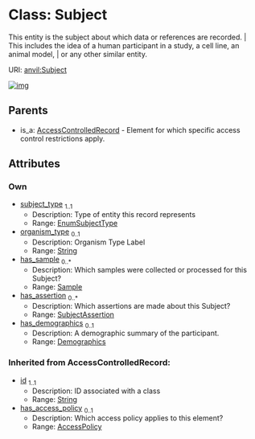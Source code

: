 
# Class: Subject

This entity is the subject about which data or references are recorded. | This includes the idea of a human participant in a study, a cell line, an animal model, | or any other similar entity.

URI: [anvil:Subject](https://anvilproject.org/acr-harmonized-data-model/Subject)


[![img](https://yuml.me/diagram/nofunky;dir:TB/class/[SubjectAssertion],[Demographics]<has_demographics%200..1-++[Subject&#124;subject_type:EnumSubjectType;organism_type:string%20%3F;id(i):string],[SubjectAssertion]<has_assertion%200..*-++[Subject],[Sample]<has_sample%200..*-++[Subject],[AccessControlledRecord]^-[Subject],[Sample],[Demographics],[AccessPolicy],[AccessControlledRecord])](https://yuml.me/diagram/nofunky;dir:TB/class/[SubjectAssertion],[Demographics]<has_demographics%200..1-++[Subject&#124;subject_type:EnumSubjectType;organism_type:string%20%3F;id(i):string],[SubjectAssertion]<has_assertion%200..*-++[Subject],[Sample]<has_sample%200..*-++[Subject],[AccessControlledRecord]^-[Subject],[Sample],[Demographics],[AccessPolicy],[AccessControlledRecord])

## Parents

 *  is_a: [AccessControlledRecord](AccessControlledRecord.md) - Element for which specific access control restrictions apply.

## Attributes


### Own

 * [subject_type](subject_type.md)  <sub>1..1</sub>
     * Description: Type of entity this record represents
     * Range: [EnumSubjectType](EnumSubjectType.md)
 * [organism_type](organism_type.md)  <sub>0..1</sub>
     * Description: Organism Type Label
     * Range: [String](types/String.md)
 * [has_sample](has_sample.md)  <sub>0..\*</sub>
     * Description: Which samples were collected or processed for this Subject?
     * Range: [Sample](Sample.md)
 * [has_assertion](has_assertion.md)  <sub>0..\*</sub>
     * Description: Which assertions are made about this Subject?
     * Range: [SubjectAssertion](SubjectAssertion.md)
 * [has_demographics](has_demographics.md)  <sub>0..1</sub>
     * Description: A demographic summary of the participant.
     * Range: [Demographics](Demographics.md)

### Inherited from AccessControlledRecord:

 * [id](id.md)  <sub>1..1</sub>
     * Description: ID associated with a class
     * Range: [String](types/String.md)
 * [has_access_policy](has_access_policy.md)  <sub>0..1</sub>
     * Description: Which access policy applies to this element?
     * Range: [AccessPolicy](AccessPolicy.md)
